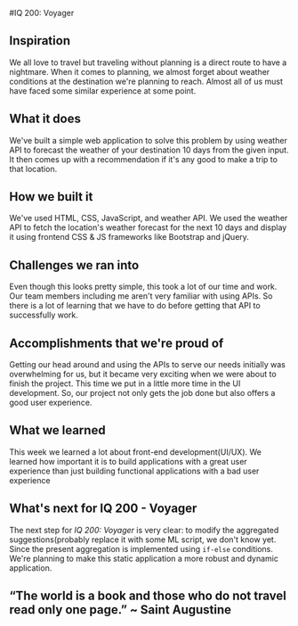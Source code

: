 #IQ 200: Voyager

## Inspiration
We all love to travel but traveling without planning is a direct route to have a nightmare. When it comes to planning, we almost forget about weather conditions at the destination we're planning to reach. Almost all of us must have faced some similar experience at some point. 

## What it does
We've built a simple web application to solve this problem by using weather API to forecast the weather of your destination 10 days from the given input. It then comes up with a recommendation if it's any good to make a trip to that location.

## How we built it
We've used HTML, CSS, JavaScript, and weather API. We used the weather API to fetch the location's weather forecast for the next 10 days and display it using frontend CSS & JS frameworks like Bootstrap and jQuery.

## Challenges we ran into
Even though this looks pretty simple, this took a lot of our time and work. Our team members including me aren't very familiar with using APIs. So there is a lot of learning that we have to do before getting that API to successfully work.

## Accomplishments that we're proud of
Getting our head around and using the APIs to serve our needs initially was overwhelming for us, but it became very exciting when we were about to finish the project. This time we put in a little more time in the UI development. So, our project not only gets the job done but also offers a good user experience.

## What we learned
This week we learned a lot about front-end development(UI/UX). We learned how important it is to build applications with a great user experience than just building functional applications with a bad user experience

## What's next for IQ 200 - Voyager
The next step for _IQ 200: Voyager_ is very clear: to modify the aggregated suggestions(probably replace it with some ML script, we don't know yet. Since the present aggregation is implemented using ``` if-else ``` conditions. We're planning to make this static application a more robust and dynamic application.

## “The world is a book and those who do not travel read only one page.” ~ Saint Augustine
